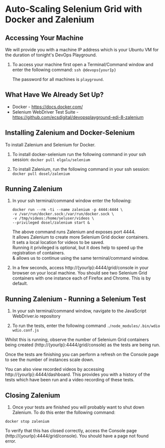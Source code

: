 # Auto-Scaling Selenium Grid with Docker and Zalenium

## Accessing Your Machine

We will provide you with a machine IP address which is your Ubuntu VM for the duration of tonight's DevOps Playground.

1. To access your machine first open a Terminal/Command window and enter the following command:
    `ssh @devops{yourIp}`
    
    The password for all machines is `playground`. 

## What Have We Already Set Up?

- Docker - https://docs.docker.com/
- Selenium WebDriver Test Suite - https://github.com/ecsdigital/devopsplayground-edi-8-zalenium 

## Installing Zalenium and Docker-Selenium

To install Zalenium and Selenium for Docker. 

1. To install docker-selenium run the following command in your ssh session:
    `docker pull elgalu/selenium`

2. To install Zalenium, run the following command in your ssh session:
    `docker pull dosel/zalenium`

## Running Zalenium

1. In your ssh terminal/command window enter the following:

     ```
     docker run --rm -ti --name zalenium -p 4444:4444 \
     -v /var/run/docker.sock:/var/run/docker.sock \
     -v /tmp/videos:/home/seluser/videos \
     --privileged dosel/zalenium start &
     ```

    The above command runs Zalenium and exposes port 4444.  
    It allows Zalenium to create more Selenium Grid docker containers.  
    It sets a local location for videos to be saved.  
    Running it privileged is optional, but it does help to speed up the registration of containers.  
    & allows us to continue using the same terminal/command window.  

2. In a few seconds, access http://{yourIp}:4444/grid/console in your browser on your local machine.
    You should see two Selenium Grid containers with one instance each of Firefox and Chrome. This is by default.

## Running Zalenium - Running a Selenium Test

1. In your ssh terminal/command window, navigate to the JavaScript WebDriver.io repository
` `

2. To run the tests, enter the following command
`./node_modules/.bin/wdio wdio.conf.js`

Whilst this is running, observe the number of Selenium Grid containers being created (http://{yourIp}:4444/grid/console) as the tests are being run.

Once the tests are finishing you can perform a refresh on the Console page to see the number of instances scale down.

You can also view recorded videos by accessing http://{yourIp}:4444/dashboard. This provides you with a history of the tests which have been run and a video recording of these tests.

## Closing Zalenium

1. Once your tests are finished you will probably want to shut down Zalenium. To do this enter the following command:

`docker stop zalenium`

To verify that this has closed correctly, access the Console page (http://{yourIp}:4444/grid/console). You should have a page not found error.

